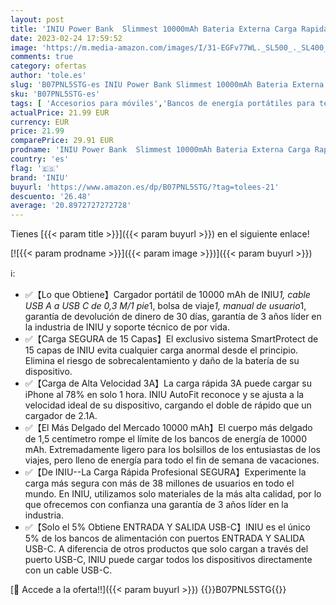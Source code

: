 ```yaml
---
layout: post
title: 'INIU Power Bank  Slimmest 10000mAh Bateria Externa Carga Rapida  3A USB C Cargador Portatil 3 Puertos Powerbank para iPhone 14 13 12 11 X Pro MAX Samsung S22 S21 S20 Xiaomi iPad Tablet Airpods etc.'
date: 2023-02-24 17:59:52
image: 'https://m.media-amazon.com/images/I/31-EGFv77WL._SL500_._SL400_.jpg'
comments: true
category: ofertas
author: 'tole.es'
slug: 'B07PNL5STG-es INIU Power Bank Slimmest 10000mAh Bateria Externa Carga...'
sku: 'B07PNL5STG-es'
tags: [ 'Accesorios para móviles','Bancos de energía portátiles para teléfonos móviles','Cargadores para móviles','Comunicación móvil y accesorios','Electrónica','iniu','ipad','iphone','🇪🇸', ]
actualPrice: 21.99 EUR
currency: EUR
price: 21.99
comparePrice: 29.91 EUR
prodname: 'INIU Power Bank  Slimmest 10000mAh Bateria Externa Carga Rapida  3A USB C Cargador Portatil 3 Puertos Powerbank para iPhone 14 13 12 11 X Pro MAX Samsung S22 S21 S20 Xiaomi iPad Tablet Airpods etc.'
country: 'es'
flag: '🇪🇸'
brand: 'INIU'
buyurl: 'https://www.amazon.es/dp/B07PNL5STG/?tag=tolees-21'
descuento: '26.48'
average: '20.8972727272728'
---
```


Tienes [{{< param title >}}]({{< param buyurl >}}) en el siguiente enlace!

[![{{< param prodname >}}]({{< param image >}})]({{< param buyurl >}})

ℹ️:

- ✅【Lo que Obtiene】Cargador portátil de 10000 mAh de INIU*1, cable USB A a USB C de 0,3 M/1 pie*1, bolsa de viaje*1, manual de usuario*1, garantía de devolución de dinero de 30 días, garantía de 3 años líder en la industria de INIU y soporte técnico de por vida.
- ✅【Carga SEGURA de 15 Capas】El exclusivo sistema SmartProtect de 15 capas de INIU evita cualquier carga anormal desde el principio. Elimina el riesgo de sobrecalentamiento y daño de la batería de su dispositivo.
- ✅【Carga de Alta Velocidad 3A】La carga rápida 3A puede cargar su iPhone al 78% en solo 1 hora. INIU AutoFit reconoce y se ajusta a la velocidad ideal de su dispositivo, cargando el doble de rápido que un cargador de 2.1A.
- ✅【El Más Delgado del Mercado 10000 mAh】El cuerpo más delgado de 1,5 centímetro rompe el límite de los bancos de energía de 10000 mAh. Extremadamente ligero para los bolsillos de los entusiastas de los viajes, pero lleno de energía para todo el fin de semana de vacaciones.
- ✅【De INIU--La Carga Rápida Profesional SEGURA】Experimente la carga más segura con más de 38 millones de usuarios en todo el mundo. En INIU, utilizamos solo materiales de la más alta calidad, por lo que ofrecemos con confianza una garantía de 3 años líder en la industria.
- ✅【Solo el 5% Obtiene ENTRADA Y SALIDA USB-C】INIU es el único 5% de los bancos de alimentación con puertos ENTRADA Y SALIDA USB-C. A diferencia de otros productos que solo cargan a través del puerto USB-C, INIU puede cargar todos los dispositivos directamente con un cable USB-C.

[🛒 Accede a la oferta!!]({{< param buyurl >}})
{{<world>}}B07PNL5STG{{</world>}}
